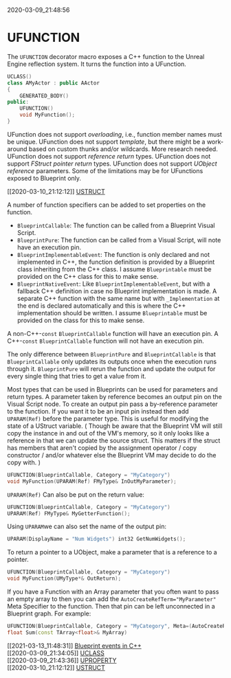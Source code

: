 2020-03-09_21:48:56

# UFUNCTION

The `UFUNCTION` decorator macro exposes a C++ function to the Unreal Engine reflection system.
It turns the function into a UFunction.

```c++
UCLASS()
class AMyActor : public AActor
{
    GENERATED_BODY()
public:
    UFUNCTION()
    void MyFunction();
}
```

UFunction does not support *overloading*, i.e., function member names must be unique.
UFunction does not support *template*, but there might be a work-around based on custom thunks and/or wildcards. More research needed.
UFunction does not support *reference return* types. 
UFunction does not support *FStruct pointer return* types.
UFunction does not support *UObject reference* parameters.
Some of the limitations may be for UFunctions exposed to Blueprint only.

[[2020-03-10_21:12:12]] [USTRUCT](./USTRUCT.md)  

A number of function specifiers can be added to set properties on the function.
- `BlueprintCallable`: The function can be called from a Blueprint Visual Script.
- `BlueprintPure`: The function can be called from a Visual Script, will note have an execution pin.
- `BlueprintImplementableEvent`: The function is only declared and not implemented in C++, the function definition is provided by a Blueprint class inheriting from the C++ class. I assume `Blueprintable` must be provided on the C++ class for this to make sense.
- `BlueprintNativeEvent`: Like `BlueprintImplementableEvent`, but with a fallback C++ definition in case no Blueprint implementation is made. A separate C++ function with the same name but with `_Implementation` at the end is declared automatically and this is where the C++ implementation should be written. I assume `Blueprintable` must be provided on the class for this to make sense.

A non-C++-`const` `BlueprintCallable` function will have an execution pin.
A C++-`const` `BlueprintCallable` function will not have an execution pin.

The only difference between `BlueprintPure` and `BlueprintCallable` is that `BlueprintCallable` only updates its outputs once when the execution runs through it. `BlueprintPure` will rerun the function and update the output for every single thing that tries to get a value from it.

Most types that can be used in Blueprints can be used for parameters and return types.
A parameter taken by reference becomes an output pin on the Visual Script node.
To create an output pin pass a by-reference parameter to the function.
If you want it to be an input pin instead then add `UPARAM(Ref)` before the parameter type.
This is useful for modifying the state of a UStruct variable.
(
Though be aware that the Blueprint VM will still copy the instance in and out of the VM's memory, so it only looks like a reference in that we can update the source struct.
This matters if the struct has members that aren't copied by the assignment operator / copy constructor / and/or whatever else the Blueprint VM may decide to do the copy with.
)
```cpp
UFUNCTION(BlueprintCallable, Category = "MyCategory")
void MyFunction(UPARAM(Ref) FMyType& InOutMyParameter);
```

`UPARAM(Ref)` Can also be put on the return value:
```cpp
UFUNCTION(BlueprintCallable, Category = "MyCategory")
UPARAM(Ref) FMyType& MyGetterFunction();
```

Using `UPARAM`we can also set the name of the output pin:
```cpp
UPARAM(DisplayName = "Num Widgets") int32 GetNumWidgets();
```

To return a pointer to a UObject, make a parameter that is a reference to a pointer.
```cpp
UFUNCTION(BlueprintCallable, Category = "MyCategory")
void MyFunction(UMyType*& OutReturn);
```


If you have a Function with an Array parameter that you often want to pass an empty array to then you can add the `AutoCreateRefTerm="MyParameter"` Meta Specifier to the function. Then that pin can be left unconnected in a Blueprint graph.
For example:
```cpp
UFUNCTION(BlueprintCallable, Category = "MyCategory", Meta=(AutoCreateRefTerm="MyArray")
float Sum(const TArray<float>& MyArray)
```

[[2021-03-13_11:48:31]] [Blueprint events in C++](./Blueprint%20events%20in%20C++.md)  
[[2020-03-09_21:34:05]] [UCLASS](./UCLASS.md)  
[[2020-03-09_21:43:36]] [UPROPERTY](./UPROPERTY.md)  
[[2020-03-10_21:12:12]] [USTRUCT](./USTRUCT.md)  
